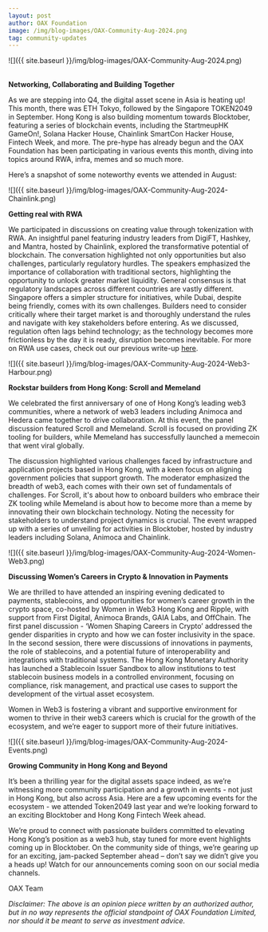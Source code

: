```yaml
---
layout: post
author: OAX Foundation
image: /img/blog-images/OAX-Community-Aug-2024.png
tag: community-updates
---
```


![]({{ site.baseurl }}/img/blog-images/OAX-Community-Aug-2024.png)

<br><b>Networking, Collaborating and Building Together</b>

As we are stepping into Q4, the digital asset scene in Asia is heating up! This month, there was ETH Tokyo, followed by the Singapore TOKEN2049 in September. Hong Kong is also building momentum towards Blocktober, featuring a series of blockchain events, including the StartmeupHK GameOn!, Solana Hacker House, Chainlink SmartCon Hacker House, Fintech Week, and more. The pre-hype has already begun and the OAX Foundation has been participating in various events this month, diving into topics around RWA, infra, memes and so much more.

Here’s a snapshot of some noteworthy events we attended in August:

![]({{ site.baseurl }}/img/blog-images/OAX-Community-Aug-2024-Chainlink.png)

<b>Getting real with RWA</b>

We participated in discussions on creating value through tokenization with RWA. An insightful panel featuring industry leaders from DigiFT, Hashkey, and Mantra, hosted by Chainlink, explored the transformative potential of blockchain. The conversation highlighted not only opportunities but also challenges, particularly regulatory hurdles. The speakers emphasized the importance of collaboration with traditional sectors, highlighting the opportunity to unlock greater market liquidity. General consensus is that regulatory landscapes across different countries are vastly different. Singapore offers a simpler structure for initiatives, while Dubai, despite being friendly, comes with its own challenges. Builders need to consider critically where their target market is and thoroughly understand the rules and navigate with key stakeholders before entering. As we discussed, regulation often lags behind technology; as the technology becomes more frictionless by the day it is ready, disruption becomes inevitable. For more on RWA use cases, check out our previous write-up <a href="https://www.oax.org/2024/06/21/Part-One-of-A-Look-at-Real-World-Assets.html">here</a>.

![]({{ site.baseurl }}/img/blog-images/OAX-Community-Aug-2024-Web3-Harbour.png)

<b>Rockstar builders from Hong Kong: Scroll and Memeland</b>

We celebrated the first anniversary of one of Hong Kong’s leading web3 communities, where a network of web3 leaders including Animoca and Hedera came together to drive collaboration. At this event, the panel discussion featured Scroll and Memeland. Scroll is focused on providing ZK tooling for builders, while Memeland has successfully launched a memecoin that went viral globally.

The discussion highlighted various challenges faced by infrastructure and application projects based in Hong Kong, with a keen focus on aligning government policies that support growth. The moderator emphasized the breadth of web3, each comes with their own set of fundamentals of challenges. For Scroll, it's about how to onboard builders who embrace their ZK tooling while Memeland is about how to become more than a meme by innovating their own blockchain technology. Noting the necessity for stakeholders to understand project dynamics is crucial. The event wrapped up with a series of unveiling for activities in Blocktober, hosted by industry leaders including Solana, Animoca and Chainlink. 

![]({{ site.baseurl }}/img/blog-images/OAX-Community-Aug-2024-Women-Web3.png)

<b>Discussing Women’s Careers in Crypto & Innovation in Payments</b>

We are thrilled to have attended an inspiring evening dedicated to payments, stablecoins, and opportunities for women’s career growth in the crypto space, co-hosted by Women in Web3 Hong Kong and Ripple, with support from First Digital, Animoca Brands, GAIA Labs, and OffChain. The first panel discussion - ‘Women Shaping Careers in Crypto’ addressed the gender disparities in crypto and how we can foster inclusivity in the space. In the second session, there were discussions of innovations in payments, the role of stablecoins, and a potential future of interoperability and integrations with traditional systems. The Hong Kong Monetary Authority has launched a Stablecoin Issuer Sandbox to allow institutions to test stablecoin business models in a controlled environment, focusing on compliance, risk management, and practical use cases to support the development of the virtual asset ecosystem. 

Women in Web3 is fostering a vibrant and supportive environment for women to thrive in their web3 careers which is crucial for the growth of the ecosystem, and we’re eager to support more of their future initiatives.   

![]({{ site.baseurl }}/img/blog-images/OAX-Community-Aug-2024-Events.png)

<b>Growing Community in Hong Kong and Beyond</b>

It’s been a thrilling year for the digital assets space indeed, as we’re witnessing more community participation and a growth in events - not just in Hong Kong, but also across Asia. Here are a few upcoming events for the ecosystem - we attended Token2049 last year and we’re looking forward to an exciting Blocktober and Hong Kong Fintech Week ahead. 

We’re proud to connect with passionate builders committed to elevating Hong Kong’s position as a web3 hub, stay tuned for more event highlights coming up in Blocktober. On the community side of things, we’re gearing up for an exciting, jam-packed September ahead – don’t say we didn’t give you a heads up! Watch for our announcements coming soon on our social media channels. 

OAX Team

<i>Disclaimer: The above is an opinion piece written by an authorized author, but in no way represents the official standpoint of OAX Foundation Limited, nor should it be meant to serve as investment advice.</i>


